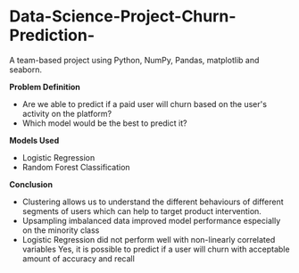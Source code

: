 # Data-Science-Project-Churn-Prediction-

A	team-based project using Python, NumPy, Pandas, matplotlib and seaborn.

**Problem Definition**
- Are we able to predict if a paid user will churn based on the user's activity on the platform?
- Which model would be the best to predict it?

**Models Used**
- Logistic Regression
- Random Forest Classification

**Conclusion**
- Clustering allows us to understand the different behaviours of different segments of users which can help to target product intervention.
- Upsampling imbalanced data improved model performance especially on the minority class
- Logistic Regression did not perform well with non-linearly correlated variables
Yes, it is possible to predict if a user will churn with acceptable amount of accuracy and recall
